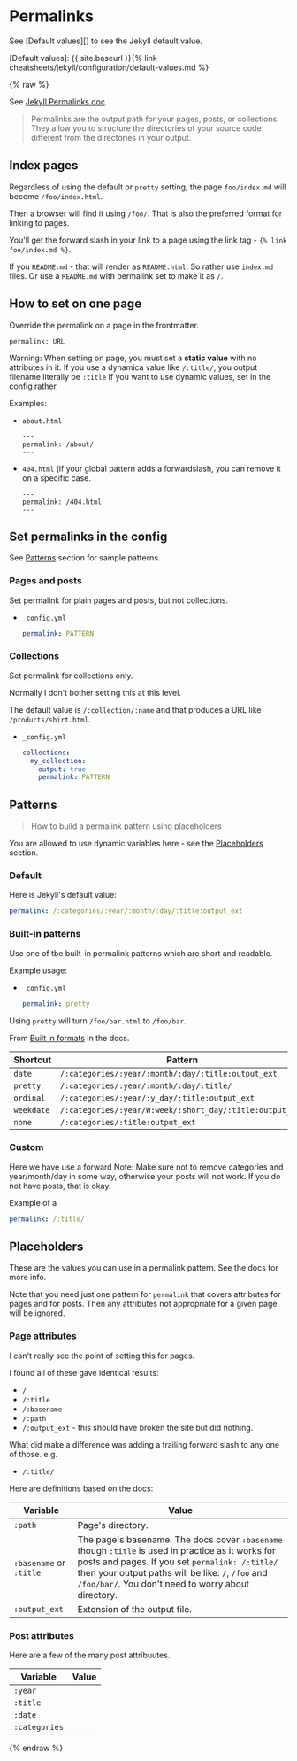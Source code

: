 # Permalinks

See [Default values][] to see the Jekyll default value. 

[Default values]: {{ site.baseurl }}{% link cheatsheets/jekyll/configuration/default-values.md %}

{% raw %}

See [Jekyll Permalinks doc](https://jekyllrb.com/docs/permalinks/).

> Permalinks are the output path for your pages, posts, or collections. They allow you to structure the directories of your source code different from the directories in your output.


## Index pages

Regardless of using the default or `pretty` setting, the page `foo/index.md` will become `/foo/index.html`.

Then a browser will find it using `/foo/`. That is also the preferred format for linking to pages.

You'll get the forward slash in your link to a page using the link tag - `{% link foo/index.md %}`.

If you `README.md` - that will render as `README.html`. So rather use `index.md` files. Or use a `README.md` with permalink set to make it as `/`.


## How to set on one page

Override the permalink on a page in the frontmatter.

```
permalink: URL
```

Warning: When setting on page, you must set a **static value** with no attributes in it. If you use a dynamica value like `/:title/`, you output filename literally be `:title` If you want to use dynamic values, set in the config rather.

Examples:

- `about.html`
    ```liquid
    ---
    permalink: /about/
    ---
    ```
- `404.html` (if your global pattern adds a forwardslash, you can remove it on a specific case.
    ```liquid
    ---
    permalink: /404.html
    ---
    ```


## Set permalinks in the config

See [Patterns](#patterns) section for sample patterns.

### Pages and posts

Set permalink for plain pages and posts, but not collections.

- `_config.yml`
    ```yaml
    permalink: PATTERN
    ```

### Collections

Set permalink for collections only.

Normally I don't bother setting this at this level. 

The default value is `/:collection/:name` and that produces a URL like `/products/shirt.html`.

- `_config.yml`
    ```yaml
    collections:
      my_collection:
        output: true
        permalink: PATTERN
    ```

## Patterns
> How to build a permalink pattern using placeholders

You are allowed to use dynamic variables here - see the [Placeholders](#placeholders) section.

### Default

Here is Jekyll's default value:

```yaml
permalink: /:categories/:year/:month/:day/:title:output_ext
```

### Built-in patterns

Use one of tbe built-in permalink patterns which are short and readable.

Example usage:

- `_config.yml`
    ```yaml
    permalink: pretty
    ```

Using `pretty` will turn `/foo/bar.html` to `/foo/bar`.

From [Built in formats](https://jekyllrb.com/docs/permalinks/#built-in-formats) in the docs.

| Shortcut   | Pattern                                                  |
| ---------- | -------------------------------------------------------- |
| `date`     | `/:categories/:year/:month/:day/:title:output_ext`       |
| `pretty`   | `/:categories/:year/:month/:day/:title/`                 |
| `ordinal`  | `/:categories/:year/:y_day/:title:output_ext`            |
| `weekdate` | `/:categories/:year/W:week/:short_day/:title:output_ext` |
| `none`     | `/:categories/:title:output_ext`                         |


### Custom

Here we have use a forward
Note: Make sure not to remove categories and year/month/day in some way, otherwise your posts will not work. If you do not have posts, that is okay.

Example of a

```yaml
permalink: /:title/
```


## Placeholders

These are the values you can use in a permalink pattern. See the docs for more info.

Note that you need just one pattern for `permalink` that covers attributes for pages and for posts. Then any attributes not appropriate for a given page will be ignored.

### Page attributes

I can't really see the point of setting this for pages.

I found all of these gave identical results:

- `/`
- `/:title`
- `/:basename`
- `/:path`
- `/:output_ext` - this should have broken the site but did nothing.

What did make a difference was adding a trailing forward slash to any one of those. e.g.

- `/:title/`

Here are definitions based on the docs:

| Variable                | Value                                                                                                                                                                                                                                                            |
| ----------------------- | ---------------------------------------------------------------------------------------------------------------------------------------------------------------------------------------------------------------------------------------------------------------- |
| `:path`                 | Page's directory.                                                                                                                                                                                                                                                |
| `:basename` or `:title` | The page's basename. The docs cover `:basename` though `:title` is used in practice as it works for posts and pages. If you set `permalink: /:title/` then your output paths will be like: `/`, `/foo` and `/foo/bar/`. You don't need to worry about directory. |
| `:output_ext`           | Extension of the output file.                                                                                                                                                                                                                                    |  |

### Post attributes

Here are a few of the many post attribuutes.

| Variable      | Value |
| ------------- | ----- |
| `:year`       |       |
| `:title`      |       |
| `:date`       |       |
| `:categories` |       |

{% endraw %}
